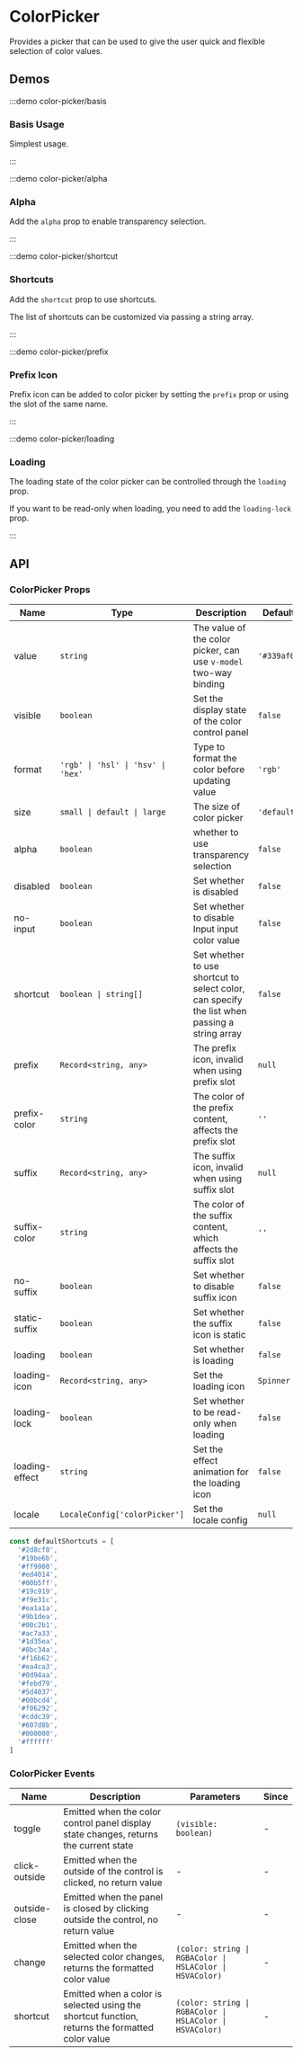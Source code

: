 # ColorPicker

Provides a picker that can be used to give the user quick and flexible selection of color values.

## Demos

:::demo color-picker/basis

### Basis Usage

Simplest usage.

:::

:::demo color-picker/alpha

### Alpha

Add the `alpha` prop to enable transparency selection.

:::

:::demo color-picker/shortcut

### Shortcuts

Add the `shortcut` prop to use shortcuts.

The list of shortcuts can be customized via passing a string array.

:::

:::demo color-picker/prefix

### Prefix Icon

Prefix icon can be added to color picker by setting the `prefix` prop or using the slot of the same name.

:::

:::demo color-picker/loading

### Loading

The loading state of the color picker can be controlled through the `loading` prop.

If you want to be read-only when loading, you need to add the `loading-lock` prop.

:::

## API

### ColorPicker Props

| Name           | Type                               | Description                                                                                   | Default     | Since   |
| -------------- | ---------------------------------- | --------------------------------------------------------------------------------------------- | ----------- | ------- |
| value          | `string`                           | The value of the color picker, can use `v-model` two-way binding                              | `'#339af0'` | -       |
| visible        | `boolean`                          | Set the display state of the color control panel                                              | `false`     | -       |
| format         | `'rgb' \| 'hsl' \| 'hsv' \| 'hex'` | Type to format the color before updating value                                                | `'rgb'`     | -       |
| size           | `small \| default \| large`        | The size of color picker                                                                      | `'default'` | -       |
| alpha          | `boolean`                          | whether to use transparency selection                                                         | `false`     | -       |
| disabled       | `boolean`                          | Set whether is disabled                                                                       | `false`     | -       |
| no-input       | `boolean`                          | Set whether to disable Input input color value                                                | `false`     | -       |
| shortcut       | `boolean \| string[]`              | Set whether to use shortcut to select color, can specify the list when passing a string array | `false`     | -       |
| prefix         | `Record<string, any>`              | The prefix icon, invalid when using prefix slot                                               | `null`      | `2.0.0` |
| prefix-color   | `string`                           | The color of the prefix content, affects the prefix slot                                      | `''`        | `2.0.0` |
| suffix         | `Record<string, any>`              | The suffix icon, invalid when using suffix slot                                               | `null`      | `2.0.0` |
| suffix-color   | `string`                           | The color of the suffix content, which affects the suffix slot                                | `''`        | `2.0.0` |
| no-suffix      | `boolean`                          | Set whether to disable suffix icon                                                            | `false`     | `2.0.0` |
| static-suffix  | `boolean`                          | Set whether the suffix icon is static                                                         | `false`     | `2.0.0` |
| loading        | `boolean`                          | Set whether is loading                                                                        | `false`     | `2.0.0` |
| loading-icon   | `Record<string, any>`              | Set the loading icon                                                                          | `Spinner`   | `2.0.0` |
| loading-lock   | `boolean`                          | Set whether to be read-only when loading                                                      | `false`     | `2.0.0` |
| loading-effect | `string`                           | Set the effect animation for the loading icon                                                 | `false`     | `2.0.0` |
| locale         | `LocaleConfig['colorPicker']`      | Set the locale config                                                                         | `null`      | `2.1.0` |

```js
const defaultShortcuts = [
  '#2d8cf0',
  '#19be6b',
  '#ff9900',
  '#ed4014',
  '#00b5ff',
  '#19c919',
  '#f9e31c',
  '#ea1a1a',
  '#9b1dea',
  '#00c2b1',
  '#ac7a33',
  '#1d35ea',
  '#8bc34a',
  '#f16b62',
  '#ea4ca3',
  '#0d94aa',
  '#febd79',
  '#5d4037',
  '#00bcd4',
  '#f06292',
  '#cddc39',
  '#607d8b',
  '#000000',
  '#ffffff'
]
```

### ColorPicker Events

| Name          | Description                                                                                     | Parameters                                               | Since |
| ------------- | ----------------------------------------------------------------------------------------------- | -------------------------------------------------------- | ----- |
| toggle        | Emitted when the color control panel display state changes, returns the current state           | `(visible: boolean)`                                     | -     |
| click-outside | Emitted when the outside of the control is clicked, no return value                             | -                                                        | -     |
| outside-close | Emitted when the panel is closed by clicking outside the control, no return value               | -                                                        | -     |
| change        | Emitted when the selected color changes, returns the formatted color value                      | `(color: string \| RGBAColor \| HSLAColor \| HSVAColor)` | -     |
| shortcut      | Emitted when a color is selected using the shortcut function, returns the formatted color value | `(color: string \| RGBAColor \| HSLAColor \| HSVAColor)` | -     |
